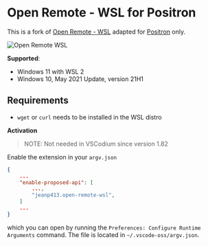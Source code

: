 # Open Remote - WSL for Positron

This is a fork of [Open Remote - WSL](https://github.com/jeanp413/open-remote-wsl) adapted for [Positron](https://github.com/posit-dev/positron) only.

![Open Remote WSL](https://github.com/user-attachments/assets/30dbc136-3ca2-451f-9a3d-58d7c68b5fe6)


**Supported**:

- Windows 11 with WSL 2
- Windows 10, May 2021 Update, version 21H1

## Requirements

- `wget` or `curl` needs to be installed in the WSL distro

**Activation**

> NOTE: Not needed in VSCodium since version 1.82

Enable the extension in your `argv.json`


```json
{
    ...
    "enable-proposed-api": [
        ...,
        "jeanp413.open-remote-wsl",
    ]
    ...
}
```
which you can open by running the `Preferences: Configure Runtime Arguments` command.
The file is located in `~/.vscode-oss/argv.json`.
